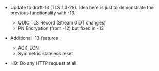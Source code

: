 * Update to draft-13 (TLS 1.3-28). Idea here is just to demonstrate the previous functionality with -13. 
  * QUIC TLS Record (Stream 0 DT changes)
  * PN Encryption (from -12) but fixed in -13

* Additional -13 features
  * ACK_ECN
  * Symmetric stateless reset

* HQ: Do any HTTP request at all

